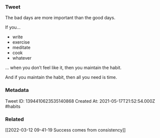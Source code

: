 ### Tweet
The bad days are more important than the good days.

If you...

- write
- exercise
- meditate
- cook
- whatever

... when you don’t feel like it, then you maintain the habit.

And if you maintain the habit, then all you need is time.

### Metadata
Tweet ID: 1394410623535140868
Created At: 2021-05-17T21:52:54.000Z
#habits

### Related
[[2022-03-12 09-41-19 Success comes from consistency]]

